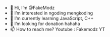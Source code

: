 - 👋 Hi, I’m @FakeModz
- 👀 I’m interested in ngoding mengkoding
- 🌱 I’m currently learning JavaScript, C++
- 💞️ I’m looking for donation hahaha
- 📫 How to reach me? Youtube : Fakemodz YT

<!---
FakeModz/FakeModz is a ✨ special ✨ repository because its `README.md` (this file) appears on your GitHub profile.
You can click the Preview link to take a look at your changes.
--->
